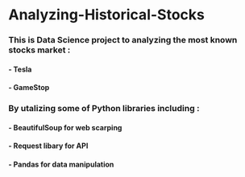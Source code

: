 # Analyzing-Historical-Stocks
### This is Data Science project to analyzing the most known stocks market :
#### - Tesla
#### - GameStop

### By utalizing some of Python libraries including : 
#### - BeautifulSoup for web scarping
#### - Request libary for API 
#### - Pandas for data manipulation 
